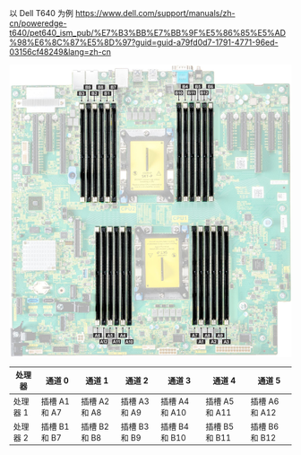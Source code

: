 以 Dell T640 为例 <https://www.dell.com/support/manuals/zh-cn/poweredge-t640/pet640_ism_pub/%E7%B3%BB%E7%BB%9F%E5%86%85%E5%AD%98%E6%8C%87%E5%8D%97?guid=guid-a79fd0d7-1791-4771-96ed-03156cf48249&lang=zh-cn>

![此图显示系统内存视图](./.assets/服务器内存/GUID-45E2990D-BB46-4A32-8808-5DD559ADE8FE-low.jpg)

| 处理器   | 通道 0        | 通道 1        | 通道 2        | 通道 3         | 通道 4         | 通道 5         |
| -------- | ------------- | ------------- | ------------- | -------------- | -------------- | -------------- |
| 处理器 1 | 插槽 A1 和 A7 | 插槽 A2 和 A8 | 插槽 A3 和 A9 | 插槽 A4 和 A10 | 插槽 A5 和 A11 | 插槽 A6 和 A12 |
| 处理器 2 | 插槽 B1 和 B7 | 插槽 B2 和 B8 | 插槽 B3 和 B9 | 插槽 B4 和 B10 | 插槽 B5 和 B11 | 插槽 B6 和 B12 |